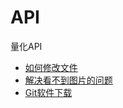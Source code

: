 # API
量化API


* [如何修改文件](https://github.com/FinTechNJU/Tutorial/issues/6)
* [解决看不到图片的问题](https://github.com/FinTechNJU/Tutorial/issues/2)
* [Git软件下载](https://github.com/FinTechNJU/Tutorial/issues/7)
